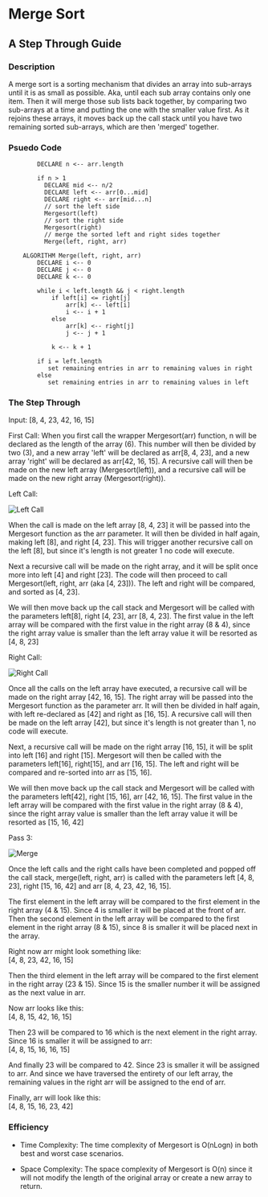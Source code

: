 # Merge Sort
## A Step Through Guide

### Description
A merge sort is a sorting mechanism that divides an array into sub-arrays until it is as small as possible. Aka, until each sub array contains only one item. Then it will merge those sub lists back together, by comparing two sub-arrays at a time and putting the one with the smaller value first. As it rejoins these arrays, it moves back up the call stack until you have two remaining sorted sub-arrays, which are then 'merged' together.

### Psuedo Code
``` ALGORITHM Mergesort(arr)
        DECLARE n <-- arr.length
               
        if n > 1
          DECLARE mid <-- n/2
          DECLARE left <-- arr[0...mid]
          DECLARE right <-- arr[mid...n]
          // sort the left side
          Mergesort(left)
          // sort the right side
          Mergesort(right)
          // merge the sorted left and right sides together
          Merge(left, right, arr)
    
    ALGORITHM Merge(left, right, arr)
        DECLARE i <-- 0
        DECLARE j <-- 0
        DECLARE k <-- 0
    
        while i < left.length && j < right.length
            if left[i] <= right[j]
                arr[k] <-- left[i]
                i <-- i + 1
            else
                arr[k] <-- right[j]
                j <-- j + 1
                
            k <-- k + 1
    
        if i = left.length
           set remaining entries in arr to remaining values in right
        else
           set remaining entries in arr to remaining values in left
```

### The Step Through

Input: [8, 4, 23, 42, 16, 15]

First Call:
When you first call the wrapper Mergesort(arr) function, n will be declared as the length of the array (6). This number will then be divided by two (3), and a new array 'left' will be declared as arr[8, 4, 23], and a new array 'right' will be declared as arr[42, 16, 15]. A recursive call will then be made on the new left array (Mergesort(left)), and a recursive call will be made on the new right array (Mergesort(right)).

Left Call:

![Left Call](assets/left.jpg)

When the call is made on the left array [8, 4, 23] it will be passed into the Mergesort function as the arr parameter. It will then be divided in half again, making left [8], and right [4, 23]. This will trigger another recursive call on the left [8], but since it's length is not greater 1 no code will execute.   

Next a recursive call will be made on the right array, and it will be split once more into left [4] and right [23]. The code will then proceed to call Mergesort(left, right, arr (aka [4, 23])). The left and right will be compared, and sorted as [4, 23].  

We will then move back up the call stack and Mergesort will be called with the parameters left[8], right [4, 23], arr [8, 4, 23]. The first value in the left array will be compared with the first value in the right array (8 & 4), since the right array value is smaller than the left array value it will be resorted as [4, 8, 23]

Right Call:

![Right Call](assets/right.jpg)

Once all the calls on the left array have executed, a recursive call will be made on the right array [42, 16, 15]. The right array will be passed into the Mergesort function as the parameter arr. It will then be divided in half again, with left re-declared as [42] and right as [16, 15]. A recursive call will then be made on the left array [42], but since it's length is not greater than 1, no code will execute.

Next, a recursive call will be made on the right array [16, 15], it will be split into left [16] and right [15]. Mergesort will then be called with the parameters left[16], right[15], and arr [16, 15]. The left and right will be compared and re-sorted into arr as [15, 16].

We will then move back up the call stack and Mergesort will be called with the parameters left[42], right [15, 16], arr [42, 16, 15]. The first value in the left array will be compared with the first value in the right array (8 & 4), since the right array value is smaller than the left array value it will be resorted as [15, 16, 42]

Pass 3:

![Merge](assets/merge.jpg)

Once the left calls and the right calls have been completed and popped off the call stack, merge(left, right, arr) is called  with the parameters left [4, 8, 23], right [15, 16, 42] and arr [8, 4, 23, 42, 16, 15]. 

The first element in the left array will be compared to the first element in the right array (4 & 15). Since 4 is smaller it will be placed at the front of arr. Then the second element in the left array will be compared to the first element in the right array (8 & 15), since 8 is smaller it will be placed next in the array. 

Right now arr might look something like:  
[4, 8, 23, 42, 16, 15]

Then the third element in the left array will be compared to the first element in the right array (23 & 15). Since 15 is the smaller number it will be assigned as the next value in arr.

Now arr looks like this:  
[4, 8, 15, 42, 16, 15]

Then 23 will be compared to 16 which is the next element in the right array. Since 16 is smaller it will be assigned to arr:  
[4, 8, 15, 16, 16, 15]

And finally 23 will be compared to 42. Since 23 is smaller it will be assigned to arr. And since we have traversed the entirety of our left array, the remaining values in the right arr will be assigned to the end of arr.

Finally, arr will look like this:  
[4, 8, 15, 16, 23, 42]


### Efficiency

- Time Complexity: The time complexity of Mergesort is O(nLogn) in both best and worst case scenarios.

- Space Complexity: The space complexity of Mergesort is O(n) since it will not modify the length of the original array or create a new array to return.